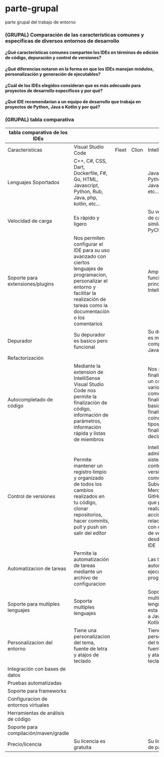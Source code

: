 # parte-grupal
parte grupal del trabajo de entorno

### (GRUPAL) Comparación de las características comunes y específicas de diversos entornos de desarrollo
#### ¿Qué características comunes comparten los IDEs en términos de edición de código, depuración y control de versiones?

#### ¿Qué diferencias notaron en la forma en que los IDEs manejan módulos, personalización y generación de ejecutables?

#### ¿Cuál de los IDEs elegidos consideran que es más adecuado para proyectos de desarrollo específicos y por qué?

#### ¿Qué IDE recomendarían a un equipo de desarrollo que trabaja en proyectos de Python, Java o Kotlin y por qué?

### (GRUPAL) tabla comparativa



|tabla comparativa de los IDEs||||||
|----|----|----|----|----|----|
|Caracteristicas|Visual Studio Code|Fleet|Clion|IntelliJ IDEA|Pycharm|
|Lenguajes Soportados|C++, C#, CSS, Dart, Dockerfile, F#, Go, HTML, Javascript, Python, Rub, Java, php, kotlin, etc...|||Java, Kotlin, Python, JavaScript , etc...||Java, Kotlin, Python, JavaScript , etc...||
|Velocidad de carga|Es rápido y ligero|||Su velocidad de carga es similar a PyCharm||
|Soporte para extensiones/plugins|Nos permiten configurar el IDE para su uso avanzado con ciertos lenguajes de programacion, personalizar el entorno y facilitar la realización de tareas como la documentación o los comentarios|||Amplían la funcionalidad principal de IntelliJ IDEA||
|Depurador|Su depurador es basico pero funcional|||Su depurador es muy completo para Java y Kotlin||
|Refactorización|||||
|Autocompletado de código|Mediante la extension de IntelliSense Visual Studio Code nos permite la finalización de código, información de parámetros, información rápida y listas de miembros|||Nos permite la finalizacion de un codigo en varios aspectos como la finalizacion basica, finalizacion de coincidencia de tipos o finalizacion de declaraciones||
|Control de versiones|Permite mantener un registro limpio y organizado de todos los cambios realizados en tu código, clonar repositorios, hacer commits, pull y push sin salir del editor|||IntelliJ IDEA admite varios sistemas de control de versiones como Git, Subversion, Mercurial, CVS, GitHub y TFS que pueden realizar acciones relacionadas con el control de versiones desde el propio IDE||
|Automatizacion de tareas|Permite la automatización de tareas mediante un archivo de configuracion|||Las tareas se automatizan al ejecutar el programa||
|Soporte para multiples lenguajes|Soporta multiples lenguajes|||Soporta multiples lenguajes pero esta dedicado a Java y a Kotlin||
|Personalizacion del entorno|Tiene una personalizacion del tema, fuente de letra y atajos de teclado|||Tiene una personalizacion del tema, fuente de letra y atajos de teclado|
|Integración con bases de datos|||||
|Pruebas automatizadas|||||
|Soporte para frameworks|||||
|Configuracion de entornos virtuales|||||
|Herramientas de análisis de código|||||
|Soporte para compilación/maven/gradle|||||
|Precio/licencia|Su licencia es gratuita|||Su licencia es de pago|
